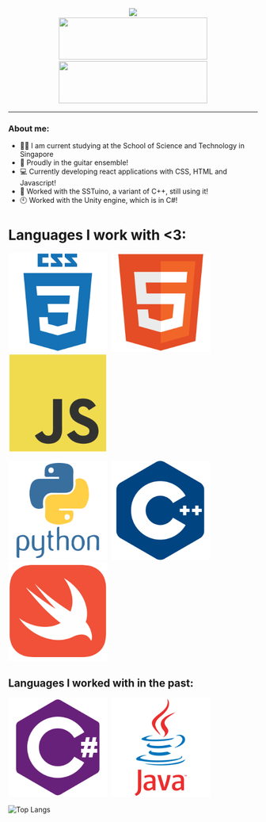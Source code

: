 <div id="header" align="center">
  <img src="https://media.giphy.com/media/Nx0rz3jtxtEre/giphy.gif" width="1000"/>
</div>

<div id="socialNetworking" align="center">
  <a href="https://www.youtube.com/channel/UCiu6IweqcO0erslTDBVzwkg">
    <img src="https://img.shields.io/badge/YTHSnoozed-red?&logo=youtube&logoColor=white" height="85"width="300"/>
  </a>
  <a href="https://www.instagram.com/yeoh_th/">
    <img src="https://img.shields.io/badge/YeohTH-purple?&logo=instagram&logoColor=white" height="85"width="300"/>
  </a>
</div>

---

### About me:

- 👨‍🎓 I am current studying at the School of Science and Technology in Singapore
- 🎸 Proudly in the guitar ensemble!
- 💻 Currently developing react applications with CSS, HTML and Javascript!
- 🔌 Worked with the SSTuino, a variant of C++, still using it!
- 🕙 Worked with the Unity engine, which is in C#!

<div id="Languages">
<h1>  
Languages I work with <3:
</h1>
    <img src="https://github.com/devicons/devicon/blob/master/icons/css3/css3-plain-wordmark.svg"  title="CSS3" alt="CSS" width="200" height="200"/>&nbsp;
  <img src="https://github.com/devicons/devicon/blob/master/icons/html5/html5-original.svg" title="HTML5" alt="HTML" width="200" height="200"/>&nbsp;
  <img src="https://github.com/devicons/devicon/blob/master/icons/javascript/javascript-original.svg" title="JavaScript" alt="JavaScript" width="200" height="200"/>&nbsp;
  
  <img src="https://github.com/devicons/devicon/blob/master/icons/python/python-original-wordmark.svg"  title="CSS3" alt="CSS" width="200" height="200"/>&nbsp;
  <img src="https://github.com/devicons/devicon/blob/master/icons/cplusplus/cplusplus-plain.svg" title="JavaScript" alt="JavaScript" width="200" height="200"/>&nbsp;
  <img src="https://github.com/devicons/devicon/blob/master/icons/swift/swift-original.svg" title="JavaScript" alt="JavaScript" width="200" height="200"/>&nbsp;

<h2>Languages I worked with in the past: </h2>  
  <img src="https://github.com/devicons/devicon/blob/master/icons/csharp/csharp-plain.svg" title="JavaScript" alt="JavaScript" width="200" height="200"/>&nbsp;
  <img src="https://github.com/devicons/devicon/blob/master/icons/java/java-original-wordmark.svg" title="JavaScript" alt="JavaScript" width="200" height="200"/>&nbsp;
</div>

![Top Langs](https://github-readme-stats.vercel.app/api/?username=Yeoh-TH&layout=compact&theme=tokyonight)
